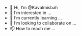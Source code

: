 - 👋 Hi, I’m @Kavalmisbah
- 👀 I’m interested in ...
- 🌱 I’m currently learning ...
- 💞️ I’m looking to collaborate on ...
- 📫 How to reach me ...

<!---
Kavalmisbah/Kavalmisbah is a ✨ special ✨ repository because its `README.md` (this file) appears on your GitHub profile.
You can click the Preview link to take a look at your changes.
--->
